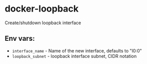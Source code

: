 # docker-loopback

Create/shutdown loopback interface

## Env vars:

- `interface_name` - Name of the new interface, defaults to "l0:0"
- `loopback_subnet` - loopback interface subnet, CIDR notation